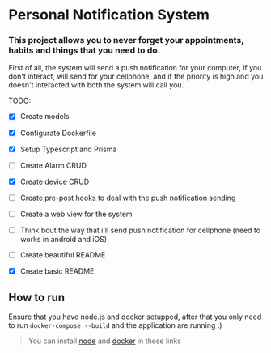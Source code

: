 # Personal Notification System
### This project allows you to never forget your appointments, habits and things that you need to do.
First of all, the system will send a push notification for your computer, if you don't interact, 
will send for your cellphone, and if the priority is high and you doesn't interacted with both
the system will call you.

TODO:
 - [x] Create models
 - [x] Configurate Dockerfile
 - [x] Setup Typescript and Prisma
 - [ ] Create Alarm CRUD
 - [x] Create device CRUD
 - [ ] Create pre-post hooks to deal with the push notification sending
 - [ ] Create a web view for the system
 - [ ] Think'bout the way that i'll send push notification for cellphone (need to works in android and iOS)
 - [ ] Create beautiful README
 - [x] Create basic README
 
 
 ## How to run
 Ensure that you have node.js and docker setupped,
 after that you only need to run `docker-compose --build` and the application are running :)
> You can install [node](https://nodejs.org/en/) and [docker](https://docs.docker.com/desktop/windows/install/) in these links
 
